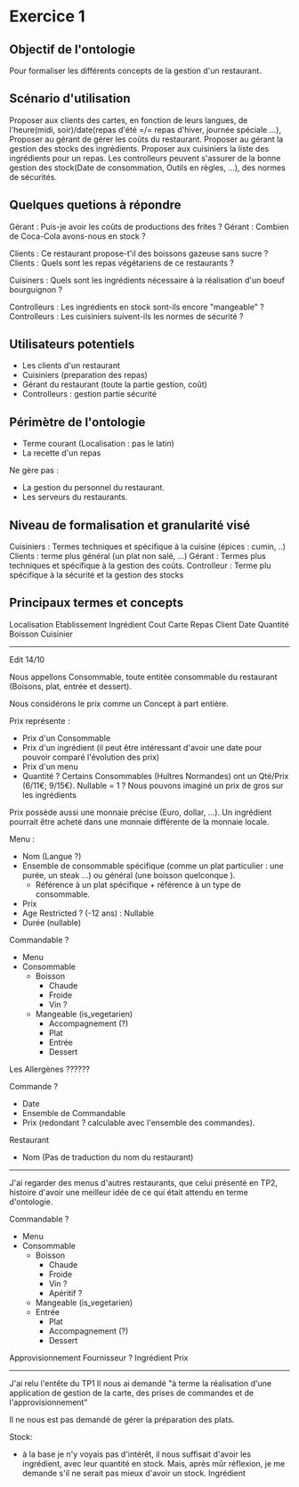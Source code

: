 # Exercice 1

Objectif de l'ontologie
------------
Pour formaliser les différents concepts de la gestion d'un restaurant.

Scénario d'utilisation
-------------
Proposer aux clients des cartes, en fonction de leurs langues, de l'heure(midi, soir)/date(repas d'été =/= repas d'hiver, journée spéciale ...),
Proposer au gérant de gérer les coûts du restaurant.
Proposer au gérant la gestion des stocks des ingrédients.
Proposer aux cuisiniers la liste des ingrédients pour un repas.
Les controlleurs peuvent s'assurer de la bonne gestion des stock(Date de consommation, Outils en règles, ...), des normes de sécurités.

Quelques quetions à répondre
-----------------------
Gérant : Puis-je avoir les coûts de productions des frites ?
Gérant : Combien de Coca-Cola avons-nous en stock ?

Clients : Ce restaurant propose-t'il des boissons gazeuse sans sucre ?
Clients : Quels sont les repas végétariens de ce restaurants ?

Cuisiners : Quels sont les ingrédients nécessaire à la réalisation d'un boeuf bourguignon ?

Controlleurs : Les ingrédients en stock sont-ils encore "mangeable" ?
Controlleurs : Les cuisiniers suivent-ils les normes de sécurité ?

Utilisateurs potentiels
---------------------
- Les clients d'un restaurant
- Cuisiniers (preparation des repas)
- Gérant du restaurant (toute la partie gestion, coût)
- Controlleurs : gestion partie sécurité

Périmètre de l'ontologie
----------------------
- Terme courant (Localisation : pas le latin)
- La recette d'un repas

Ne gère pas :
- La gestion du personnel du restaurant.
- Les serveurs du restaurants.

Niveau de formalisation et granularité visé
---------------------
Cuisiniers : Termes techniques et spécifique à la cuisine (épices : cumin, ..)
Clients : terme plus général (un plat non salé, ...)
Gérant :  Termes plus techniques et spécifique à la gestion des coûts.
Controlleur : Terme plu spécifique à la sécurité et la gestion des stocks



Principaux termes et concepts
------------------
Localisation
Etablissement
Ingrédient
Cout
Carte
Repas
Client
Date
Quantité
Boisson
Cuisinier

----------------------
Edit 14/10

Nous appellons Consommable, toute entitée consommable du restaurant (Boisons, plat, entrée et dessert).

Nous considérons le prix comme un Concept à part entière.

Prix représente :
- Prix d'un Consommable
- Prix d'un ingrédient (il peut être intéressant d'avoir une date pour pouvoir comparé l'évolution des prix)
- Prix d'un menu
- Quantité ?
  Certains Consommables (Huîtres Normandes) ont un Qté/Prix (6/11€; 9/15€).
  Nullable = 1 ?
  Nous pouvons imaginé un prix de gros sur les ingrédients





Prix possède aussi une monnaie précise  (Euro, dollar, ...). Un ingrédient pourrait être acheté dans une monnaie différente
de la monnaie locale.


Menu :
- Nom (Langue ?)
- Ensemble de consommable spécifique (comme un plat particulier : une purée, un steak ...) ou général (une boisson quelconque ).
  - Référence à un plat spécifique + référence à un type de consommable.
- Prix
- Age Restricted ? (-12 ans) : Nullable
- Durée (nullable)

Commandable ?
- Menu
- Consommable
  - Boisson
    - Chaude
    - Froide
    - Vin ?
  - Mangeable (is_vegetarien)
    - Accompagnement (?)
    - Plat
    - Entrée
    - Dessert

Les Allergènes ??????

Commande ?
- Date
- Ensemble de Commandable
- Prix (redondant ? calculable avec l'ensemble des commandes).

Restaurant
- Nom (Pas de traduction du nom du restaurant)

-------------------
J'ai regarder des menus d'autres restaurants, que celui présenté en TP2, histoire d'avoir une meilleur idée de ce qui était attendu
en terme d'ontologie.

Commandable ?
- Menu
- Consommable
  - Boisson
    - Chaude
    - Froide
    - Vin ?
    - Apéritif ?
  - Mangeable (is_vegetarien)
  - Entrée
    - Plat
    - Accompagnement (?)
    - Dessert


Approvisionnement
Fournisseur ?
Ingrédient
Prix

----------------
J'ai relu l'entête du TP1
Il nous ai demandé "à terme la réalisation d'une application de gestion de la carte, des prises de commandes et de l'approvisionnement"

Il ne nous est pas demandé de gérer la préparation des plats.

Stock:
- à la base je n'y voyais pas d'intérêt, il nous suffisait d'avoir les ingrédient, avec leur quantité en stock.
Mais, après mûr réflexion, je me demande s'il ne serait pas mieux d'avoir un stock.
Ingrédient 
